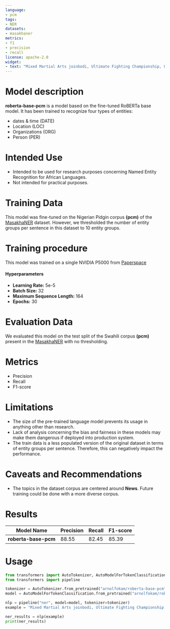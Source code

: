 ```yaml
---
language: 
- pcm
tags:
- NER
datasets:
- masakhaner
metrics:
- f1
- precision
- recall
license: apache-2.0
widget:
- text: "Mixed Martial Arts joinbodi, Ultimate Fighting Championship, UFC don decide say dem go enta back di octagon on Saturday, 9 May, for Jacksonville, Florida."
---
```


# Model description
**roberta-base-pcm** is a model based on the fine-tuned RoBERTa base model. It has been trained to recognize four types of entities:
- dates & time (DATE)
- Location (LOC)
- Organizations (ORG)
- Person (PER)

# Intended Use
- Intended to be used for research purposes concerning Named Entity Recognition for African Languages.
- Not intended for practical purposes.

# Training Data
This model was fine-tuned on the Nigerian Pidgin corpus **(pcm)** of the [MasakhaNER](https://github.com/masakhane-io/masakhane-ner) dataset. However, we thresholded the number of entity groups per sentence in this dataset to 10 entity groups.

# Training procedure
This model was trained on a single NVIDIA P5000 from [Paperspace](https://www.paperspace.com)
#### Hyperparameters
- **Learning Rate:** 5e-5
- **Batch Size:** 32
- **Maximum Sequence Length:** 164
- **Epochs:** 30

# Evaluation Data
We evaluated this model on the test split of the Swahili corpus **(pcm)** present in the [MasakhaNER](https://github.com/masakhane-io/masakhane-ner) with no thresholding.

# Metrics
- Precision
- Recall
- F1-score

# Limitations
- The size of the pre-trained language model prevents its usage in anything other than research.
- Lack of analysis concerning the bias and fairness in these models may make them dangerous if deployed into production system.
- The train data is a less populated version of the original dataset in terms of entity groups per sentence. Therefore, this can negatively impact the performance.

# Caveats and Recommendations
- The topics in the dataset corpus are centered around **News**. Future training could be done with a more diverse corpus.

# Results
Model Name| Precision | Recall | F1-score
-|-|-|-
**roberta-base-pcm**| 88.55 | 82.45 | 85.39

# Usage
```python
from transformers import AutoTokenizer, AutoModelForTokenClassification
from transformers import pipeline

tokenizer = AutoTokenizer.from_pretrained("arnolfokam/roberta-base-pcm")
model = AutoModelForTokenClassification.from_pretrained("arnolfokam/roberta-base-pcm")

nlp = pipeline("ner", model=model, tokenizer=tokenizer)
example = "Mixed Martial Arts joinbodi, Ultimate Fighting Championship, UFC don decide say dem go enta back di octagon on Saturday, 9 May, for Jacksonville, Florida."

ner_results = nlp(example)
print(ner_results)
```